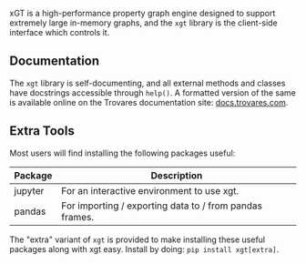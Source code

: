 xGT is a high-performance property graph engine designed to support extremely large in-memory graphs, and the `xgt` library is the client-side interface which controls it.

## Documentation

The `xgt` library is self-documenting, and all external methods and classes have docstrings accessible through `help()`.
A formatted version of the same is available online on the Trovares documentation site: [docs.trovares.com](http://docs.trovares.com/).

## Extra Tools

Most users will find installing the following packages useful:

| Package | Description |
| ------- | ----------- |
| jupyter | For an interactive environment to use xgt. |
| pandas  | For importing / exporting data to / from pandas frames. |

The "extra" variant of `xgt` is provided to make installing these useful packages along with xgt easy.  Install by doing: `pip install xgt[extra]`.
